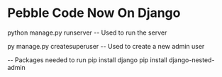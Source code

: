 # Pebble Code Now On Django

python manage.py runserver -- Used to run the server

py manage.py createsuperuser -- Used to create a new admin user

-- Packages needed to run
pip install django
pip install django-nested-admin
